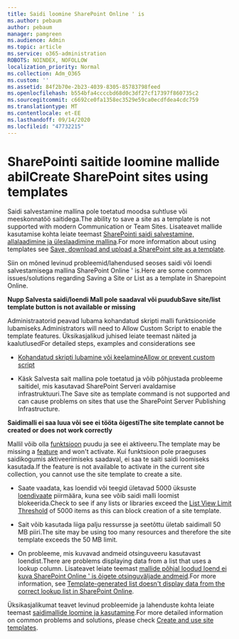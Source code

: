 ```yaml
---
title: Saidi loomine SharePoint Online ' is
ms.author: pebaum
author: pebaum
manager: pamgreen
ms.audience: Admin
ms.topic: article
ms.service: o365-administration
ROBOTS: NOINDEX, NOFOLLOW
localization_priority: Normal
ms.collection: Adm_O365
ms.custom: ''
ms.assetid: 84f2b70e-2b23-4039-8305-85783798feed
ms.openlocfilehash: b554bfa4ccccbd68d0c3df27cf17397f860735c2
ms.sourcegitcommit: c6692ce0fa1358ec3529e59ca0ecdfdea4cdc759
ms.translationtype: MT
ms.contentlocale: et-EE
ms.lasthandoff: 09/14/2020
ms.locfileid: "47732215"
---
```

# <a name="create-sharepoint-sites-using-templates"></a><span data-ttu-id="82e4e-102">SharePointi saitide loomine mallide abil</span><span class="sxs-lookup"><span data-stu-id="82e4e-102">Create SharePoint sites using templates</span></span>

<span data-ttu-id="82e4e-103">Saidi salvestamine mallina pole toetatud moodsa suhtluse või meeskonnatöö saitidega.</span><span class="sxs-lookup"><span data-stu-id="82e4e-103">The ability to save a site as a template is not supported with modern Communication or Team Sites.</span></span> <span data-ttu-id="82e4e-104">Lisateavet mallide kasutamise kohta leiate teemast [SharePointi saidi salvestamine, allalaadimine ja üleslaadimine mallina](https://docs.microsoft.com/sharepoint/dev/general-development/save-download-and-upload-a-sharepoint-site-as-a-template).</span><span class="sxs-lookup"><span data-stu-id="82e4e-104">For more information about using templates see [Save, download and upload a SharePoint site as a template](https://docs.microsoft.com/sharepoint/dev/general-development/save-download-and-upload-a-sharepoint-site-as-a-template).</span></span>

<span data-ttu-id="82e4e-105">Siin on mõned levinud probleemid/lahendused seoses saidi või loendi salvestamisega mallina SharePoint Online ' is.</span><span class="sxs-lookup"><span data-stu-id="82e4e-105">Here are some common issues/solutions regarding Saving a Site or List as a template in Sharepoint Online.</span></span> 

<span data-ttu-id="82e4e-106">**Nupp Salvesta saidi/loendi Mall pole saadaval või puudub**</span><span class="sxs-lookup"><span data-stu-id="82e4e-106">**Save site/list template button is not available or missing**</span></span>

<span data-ttu-id="82e4e-107">Administraatorid peavad lubama kohandatud skripti malli funktsioonide lubamiseks.</span><span class="sxs-lookup"><span data-stu-id="82e4e-107">Administrators will need to Allow Custom Script to enable the template features.</span></span> <span data-ttu-id="82e4e-108">Üksikasjalikud juhised leiate teemast näited ja kaalutlused</span><span class="sxs-lookup"><span data-stu-id="82e4e-108">For detailed steps, examples and considerations see</span></span> 

- [<span data-ttu-id="82e4e-109">Kohandatud skripti lubamine või keelamine</span><span class="sxs-lookup"><span data-stu-id="82e4e-109">Allow or prevent custom script</span></span>](https://docs.microsoft.com/sharepoint/allow-or-prevent-custom-script)

- <span data-ttu-id="82e4e-110">Käsk Salvesta sait mallina pole toetatud ja võib põhjustada probleeme saitidel, mis kasutavad SharePoint Serveri avaldamise infrastruktuuri.</span><span class="sxs-lookup"><span data-stu-id="82e4e-110">The Save site as template command is not supported and can cause problems on sites that use the SharePoint Server Publishing Infrastructure.</span></span>

<span data-ttu-id="82e4e-111">**Saidimalli ei saa luua või see ei tööta õigesti**</span><span class="sxs-lookup"><span data-stu-id="82e4e-111">**The site template cannot be created or does not work correctly**</span></span>

<span data-ttu-id="82e4e-112">Mallil võib olla [funktsioon](https://social.technet.microsoft.com/wiki/contents/articles/14423.sharepoint-2013-existing-features-guid.aspx) puudu ja see ei aktiveeru.</span><span class="sxs-lookup"><span data-stu-id="82e4e-112">The template may be missing a [feature](https://social.technet.microsoft.com/wiki/contents/articles/14423.sharepoint-2013-existing-features-guid.aspx) and won't activate.</span></span> <span data-ttu-id="82e4e-113">Kui funktsioon pole praeguses saidikogumis aktiveerimiseks saadaval, ei saa te saiti saidi loomiseks kasutada.</span><span class="sxs-lookup"><span data-stu-id="82e4e-113">If the feature is not available to activate in the current site collection, you cannot use the site template to create a site.</span></span>

- <span data-ttu-id="82e4e-114">Saate vaadata, kas loendid või teegid ületavad 5000 üksuste [loendivaate](https://support.office.com/article/Manage-large-lists-and-libraries-in-SharePoint-B8588DAE-9387-48C2-9248-C24122F07C59) piirmäära, kuna see võib saidi malli loomist blokeerida.</span><span class="sxs-lookup"><span data-stu-id="82e4e-114">Check to see if any lists or libraries exceed the [List View Limit Threshold](https://support.office.com/article/Manage-large-lists-and-libraries-in-SharePoint-B8588DAE-9387-48C2-9248-C24122F07C59) of 5000 items as this can block creation of a site template.</span></span>

- <span data-ttu-id="82e4e-115">Sait võib kasutada liiga palju ressursse ja seetõttu ületab saidimall 50 MB piiri.</span><span class="sxs-lookup"><span data-stu-id="82e4e-115">The site may be using too many resources and therefore the site template exceeds the 50 MB limit.</span></span>


- <span data-ttu-id="82e4e-116">On probleeme, mis kuvavad andmeid otsinguveeru kasutavast loendist.</span><span class="sxs-lookup"><span data-stu-id="82e4e-116">There are problems displaying data from a list that uses a lookup column.</span></span> <span data-ttu-id="82e4e-117">Lisateavet leiate teemast [mallide põhjal loodud loend ei kuva SharePoint Online ' is õigete otsinguväljade andmeid](https://docs.microsoft.com/sharepoint/support/lists-and-libraries/template-generated-list-incorrect-data).</span><span class="sxs-lookup"><span data-stu-id="82e4e-117">For more information, see [Template-generated list doesn't display data from the correct lookup list in SharePoint Online](https://docs.microsoft.com/sharepoint/support/lists-and-libraries/template-generated-list-incorrect-data).</span></span>

<span data-ttu-id="82e4e-118">Üksikasjalikumat teavet levinud probleemide ja lahenduste kohta leiate teemast [saidimallide loomine ja kasutamine](https://support.office.com/article/Create-and-use-site-templates-60371B0F-00E0-4C49-A844-34759EBDD989).</span><span class="sxs-lookup"><span data-stu-id="82e4e-118">For more detailed information on common problems and solutions, please check [Create and use site templates](https://support.office.com/article/Create-and-use-site-templates-60371B0F-00E0-4C49-A844-34759EBDD989).</span></span>




